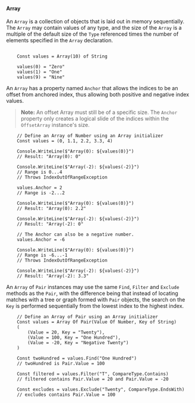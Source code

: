 <a name="Array-Type"></a>

#### Array

An `Array` is a collection of objects that is laid out in memory sequentially.
    The `Array` may contain values of any type, and the size of the `Array` is
    a multiple of the default size of the `Type` referenced times the number of
    elements specified in the `Array` declaration.

```pattern

    Const values = Array(10) of String

    values(0) = "Zero"
    values(1) = "One"
    values(9) = "Nine"

```

An `Array` has a property named `Anchor` that allows the indices to be an offset
    from anchored index, thus allowing both positive and negative index values.

> __Note:__ An offset Array must still be of a specific size.  The `Anchor`
> property only creates a logical slide of the indices within the `OffsetArray`
> instance's size.

```pattern
    // Define an Array of Number using an Array initializer
    Const values = (0, 1.1, 2.2, 3.3, 4)

    Console.WriteLine($"Array(0): ${values(0)}")
    // Result: "Array(0): 0"

    Console.WriteLine($"Array(-2): ${values(-2)}")
    // Range is 0...4
    // Throws IndexOutOfRangeException

    values.Anchor = 2
    // Range is -2...2

    Console.WriteLine($"Array(0): ${values(0)}")
    // Result: "Array(0): 2.2"

    Console.WriteLine($"Array(-2): ${values(-2)}")
    // Result: "Array(-2): 0"

    // The Anchor can also be a negative number.
    values.Anchor = -6

    Console.WriteLine($"Array(0): ${values(0)}")
    // Range is -6...-1
    // Throws IndexOutOfRangeException

    Console.WriteLine($"Array(-2): ${values(-2)}")
    // Result: "Array(-2): 3.3"
```

An `Array` of `Pair` instances may use the same `Find`, `Filter` and `Exclude`
    methods as the `Pair`, with the difference being that instead of locating
    matches with a tree or graph formed with `Pair` objects, the search on the `Key`
    is performed sequentially from the lowest index to the highest index.

```pattern
    // Define an Array of Pair using an Array initializer
    Const values = Array Of Pair(Value Of Number, Key of String)
    (
        (Value = 20, Key = "Twenty"),
        (Value = 100, Key = "One Hundred"),
        (Value = -20, Key = "Negative Twenty")
    )

    Const twoHundred = values.Find("One Hundred")
    // twoHundred is Pair.Value = 100

    Const filtered = values.Filter("T", CompareType.Contains)
    // filtered contains Pair.Value = 20 and Pair.Value = -20

    Const excludes = values.Exclude("Twenty", CompareType.EndsWith)
    // excludes contains Pair.Value = 100
```
